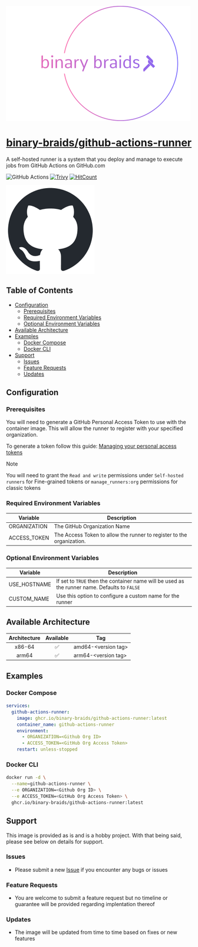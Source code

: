 [![binary-braids](./src/img/binary-braids-logo.png)](https://www.github.com/binary-braids)

# [binary-braids/github-actions-runner](https://github.com/binary-braids/github-actions-runner)

A self-hosted runner is a system that you deploy and manage to execute jobs from GitHub Actions on GitHub.com

![GitHub Actions](https://github.com/binary-braids/github_actions_runner/actions/workflows/main.yml/badge.svg)
[![Trivy](https://img.shields.io/badge/trivy-enabled-brightgreen?style=for-the-badge&logo=trivy)](https://trivy.dev)
[![HitCount](https://hits.dwyl.com/binary-braids/github-actions-runner.svg?style=for-the-badge&show=unique)](http://hits.dwyl.com/binary-braids/github-actions-runner)

[![github](./src/img/github-mark.png)](https://www.github.com)

## Table of Contents

- [Configuration](#configuration)
  - [Prerequisites](#prerequisites)
  - [Required Environment Variables](#required-environment-variables)
  - [Optional Environment Variables](#optional-environment-variables)
- [Available Architecture](#available-architecture)
- [Examples](#examples)
  - [Docker Compose](#docker-compose)
  - [Docker CLI](#docker-cli)
- [Support](#support)
  - [Issues](#issues)
  - [Feature Requests](#feature-requests)
  - [Updates](#updates)

## Configuration

### Prerequisites

You will need to generate a GitHub Personal Access Token to use with the container image. This will allow the runner to register with your specified organization. 

To generate a token follow this guide: [Managing your personal access tokens](https://docs.github.com/en/authentication/keeping-your-account-and-data-secure/managing-your-personal-access-tokens)


>[!NOTE]
> You will need to grant the `Read and write` permissions under `Self-hosted runners` for Fine-grained tokens or `manage_runners:org` permissions for classic tokens

### Required Environment Variables

| Variable | Description |
| ---- | --- |
| ORGANIZATION | The GitHub Organization Name |
| ACCESS_TOKEN | The Access Token to allow the runner to register to the organization. |

### Optional Environment Variables

| Variable | Description |
| ---- | --- |
| USE_HOSTNAME | If set to `TRUE` then the container name will be used as the runner name. Defaults to `FALSE` |
| CUSTOM_NAME | Use this option to configure a custom name for the runner |

## Available Architecture

| Architecture | Available | Tag |
| :----: | :----: | ---- |
| x86-64 | ✅ | amd64-\<version tag\> |
| arm64 | ✅ | arm64-\<version tag\> |

## Examples

### Docker Compose

```yaml
services:
  github-actions-runner:
    image: ghcr.io/binary-braids/github-actions-runner:latest
    container_name: github-actions-runner
    environment:
      - ORGANIZATION=<Github Org ID>
      - ACCESS_TOKEN=<GitHub Org Access Token>
    restart: unless-stopped
```

### Docker CLI

```bash
docker run -d \
  --name=github-actions-runner \
  --e ORGANIZATION=<Github Org ID> \
  --e ACCESS_TOKEN=<GitHub Org Access Token> \
  ghcr.io/binary-braids/github-actions-runner:latest
```

## Support
This image is provided as is and is a hobby project. With that being said, please see below on details for support.

### Issues

- Please submit a new [Issue](https://github.com/binary-braids/github-actions-runner/issues/new) if you encounter any bugs or issues

### Feature Requests

- You are welcome to submit a feature request but no timeline or guarantee will be provided regarding implentation thereof

### Updates

- The image will be updated from time to time based on fixes or new features
